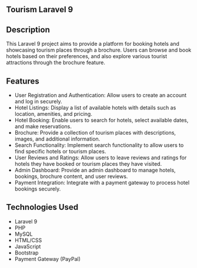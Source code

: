 ## Tourism Laravel 9

## Description
This Laravel 9 project aims to provide a platform for booking hotels and showcasing tourism places through a brochure. Users can browse and book hotels based on their preferences, and also explore various tourist attractions through the brochure feature.

## Features
- User Registration and Authentication: Allow users to create an account and log in securely.
- Hotel Listings: Display a list of available hotels with details such as location, amenities, and pricing.
- Hotel Booking: Enable users to search for hotels, select available dates, and make reservations.
- Brochure: Provide a collection of tourism places with descriptions, images, and additional information.
- Search Functionality: Implement search functionality to allow users to find specific hotels or tourism places.
- User Reviews and Ratings: Allow users to leave reviews and ratings for hotels they have booked or tourism places they have visited.
- Admin Dashboard: Provide an admin dashboard to manage hotels, bookings, brochure content, and user reviews.
- Payment Integration: Integrate with a payment gateway to process hotel bookings securely.

## Technologies Used
- Laravel 9
- PHP
- MySQL
- HTML/CSS
- JavaScript
- Bootstrap
- Payment Gateway (PayPal)

